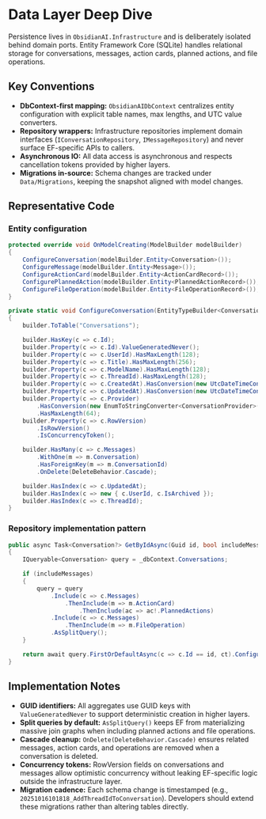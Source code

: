 # Data Layer Deep Dive

Persistence lives in `ObsidianAI.Infrastructure` and is deliberately isolated behind domain ports. Entity Framework Core (SQLite) handles relational storage for conversations, messages, action cards, planned actions, and file operations.

## Key Conventions
- **DbContext-first mapping:** `ObsidianAIDbContext` centralizes entity configuration with explicit table names, max lengths, and UTC value converters.
- **Repository wrappers:** Infrastructure repositories implement domain interfaces (`IConversationRepository`, `IMessageRepository`) and never surface EF-specific APIs to callers.
- **Asynchronous IO:** All data access is asynchronous and respects cancellation tokens provided by higher layers.
- **Migrations in-source:** Schema changes are tracked under `Data/Migrations`, keeping the snapshot aligned with model changes.

## Representative Code
### Entity configuration
```csharp
protected override void OnModelCreating(ModelBuilder modelBuilder)
{
    ConfigureConversation(modelBuilder.Entity<Conversation>());
    ConfigureMessage(modelBuilder.Entity<Message>());
    ConfigureActionCard(modelBuilder.Entity<ActionCardRecord>());
    ConfigurePlannedAction(modelBuilder.Entity<PlannedActionRecord>());
    ConfigureFileOperation(modelBuilder.Entity<FileOperationRecord>());
}

private static void ConfigureConversation(EntityTypeBuilder<Conversation> builder)
{
    builder.ToTable("Conversations");

    builder.HasKey(c => c.Id);
    builder.Property(c => c.Id).ValueGeneratedNever();
    builder.Property(c => c.UserId).HasMaxLength(128);
    builder.Property(c => c.Title).HasMaxLength(256);
    builder.Property(c => c.ModelName).HasMaxLength(128);
    builder.Property(c => c.ThreadId).HasMaxLength(128);
    builder.Property(c => c.CreatedAt).HasConversion(new UtcDateTimeConverter());
    builder.Property(c => c.UpdatedAt).HasConversion(new UtcDateTimeConverter());
    builder.Property(c => c.Provider)
        .HasConversion(new EnumToStringConverter<ConversationProvider>())
        .HasMaxLength(64);
    builder.Property(c => c.RowVersion)
        .IsRowVersion()
        .IsConcurrencyToken();

    builder.HasMany(c => c.Messages)
        .WithOne(m => m.Conversation)
        .HasForeignKey(m => m.ConversationId)
        .OnDelete(DeleteBehavior.Cascade);

    builder.HasIndex(c => c.UpdatedAt);
    builder.HasIndex(c => new { c.UserId, c.IsArchived });
    builder.HasIndex(c => c.ThreadId);
}
```

### Repository implementation pattern
```csharp
public async Task<Conversation?> GetByIdAsync(Guid id, bool includeMessages = false, CancellationToken ct = default)
{
    IQueryable<Conversation> query = _dbContext.Conversations;

    if (includeMessages)
    {
        query = query
            .Include(c => c.Messages)
                .ThenInclude(m => m.ActionCard)
                    .ThenInclude(ac => ac!.PlannedActions)
            .Include(c => c.Messages)
                .ThenInclude(m => m.FileOperation)
            .AsSplitQuery();
    }

    return await query.FirstOrDefaultAsync(c => c.Id == id, ct).ConfigureAwait(false);
}
```

## Implementation Notes
- **GUID identifiers:** All aggregates use GUID keys with `ValueGeneratedNever` to support deterministic creation in higher layers.
- **Split queries by default:** `AsSplitQuery()` keeps EF from materializing massive join graphs when including planned actions and file operations.
- **Cascade cleanup:** `OnDelete(DeleteBehavior.Cascade)` ensures related messages, action cards, and operations are removed when a conversation is deleted.
- **Concurrency tokens:** RowVersion fields on conversations and messages allow optimistic concurrency without leaking EF-specific logic outside the infrastructure layer.
- **Migration cadence:** Each schema change is timestamped (e.g., `20251016101818_AddThreadIdToConversation`). Developers should extend these migrations rather than altering tables directly.
